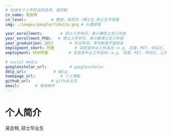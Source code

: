 ```yaml
---
# 后续与个人不符合的选项，请空缺
cn_name: 易会特
cn_level:           # 教授，研究员（博士生,硕士生不用填
img: ./images/people/YiHuite.png # 头像链接

year_enrollment:        # 硕士入学年份，来计算硕士生几年级
year_enrollment_PhD:   # 博士入学年份，来计算博士生几年级
year_graduation: 2022       # 毕业年份，来判断是不是校友
employment_short: 阿里         # 实验室毕业工作去向：e.g. 百度，MIT，中石化，公务员
employment: 杭州阿里         # 实验室毕业工作去向：e.g. 百度，MIT，中石化，公务员

# social media
googlescholar_url:          # googlescholar
dblp_url:            # dblp
homepage_url:           # 个人博客
github_url:         # github主页
email:       # 常用邮件
---
```


# 个人简介

易会特, 硕士毕业生